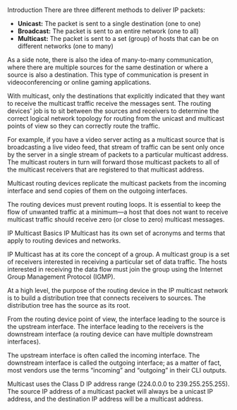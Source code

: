 # **[](https://www.catchpoint.com/network-admin-guide/ip-multicast)**

Introduction
There are three different methods to deliver IP packets:

- **Unicast:** The packet is sent to a single destination (one to one)
- **Broadcast:** The packet is sent to an entire network (one to all)
- **Multicast:** The packet is sent to a set (group) of hosts that can be on different networks (one to many)

As a side note, there is also the idea of many-to-many communication, where there are multiple sources for the same destination or where a source is also a destination. This type of communication is present in videoconferencing or online gaming applications.

With multicast, only the destinations that explicitly indicated that they want to receive the multicast traffic receive the messages sent. The routing devices' job is to sit between the sources and receivers to determine the correct logical network topology for routing from the unicast and multicast points of view so they can correctly route the traffic.

For example, if you have a video server acting as a multicast source that is broadcasting a live video feed, that stream of traffic can be sent only once by the server in a single stream of packets to a particular multicast address.  The multicast routers in turn will forward those multicast packets to all of the multicast receivers that are registered to that multicast address.

Multicast routing devices replicate the multicast packets from the incoming interface and send copies of them on the outgoing interfaces.

The routing devices must prevent routing loops. It is essential to keep the flow of unwanted traffic at a minimum—a host that does not want to receive multicast traffic should receive zero (or close to zero) multicast messages.

IP Multicast Basics
IP Multicast has its own set of acronyms and terms that apply to routing devices and networks.

IP Multicast has at its core the concept of a group. A multicast group is a set of receivers interested in receiving a particular set of data traffic. The hosts interested in receiving the data flow must join the group using the Internet Group Management Protocol (IGMP).

At a high level, the purpose of the routing device in the IP multicast network is to build a distribution tree that connects receivers to sources. The distribution tree has the source as its root.

From the routing device point of view, the interface leading to the source is the upstream interface. The interface leading to the receivers is the downstream interface (a routing device can have multiple downstream interfaces).

The upstream interface is often called the incoming interface. The downstream interface is called the outgoing interface; as a matter of fact, most vendors use the terms “incoming” and “outgoing” in their CLI outputs.

Multicast uses the Class D IP address range (224.0.0.0 to 239.255.255.255). The source IP address of a multicast packet will always be a unicast IP address, and the destination IP address will be a multicast address.
